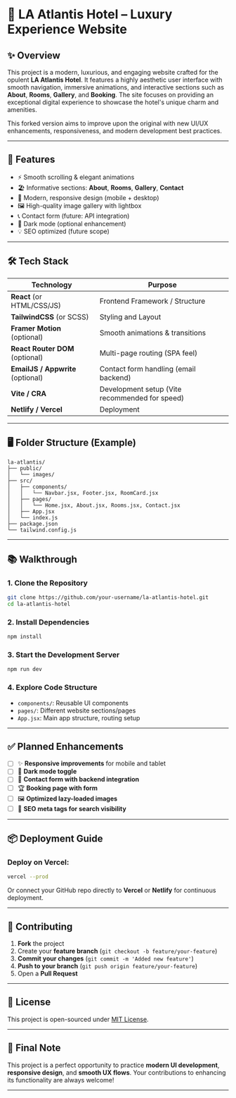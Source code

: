 
# 🏨 LA Atlantis Hotel – Luxury Experience Website

## ✨ Overview

This project is a modern, luxurious, and engaging website crafted for the opulent **LA Atlantis Hotel**. It features a highly aesthetic user interface with smooth navigation, immersive animations, and interactive sections such as **About**, **Rooms**, **Gallery**, and **Booking**. The site focuses on providing an exceptional digital experience to showcase the hotel's unique charm and amenities.

This forked version aims to improve upon the original with new UI/UX enhancements, responsiveness, and modern development best practices.

---

## 🚀 Features

- ⚡ Smooth scrolling & elegant animations
- 🏖️ Informative sections: **About**, **Rooms**, **Gallery**, **Contact**
- 🎨 Modern, responsive design (mobile + desktop)
- 🖼️ High-quality image gallery with lightbox
- 📞 Contact form (future: API integration)
- 🌙 Dark mode (optional enhancement)
- 💡 SEO optimized (future scope)

---

## 🛠️ Tech Stack

| Technology            | Purpose                                               |
|------------------------|-------------------------------------------------------|
| **React** (or HTML/CSS/JS) | Frontend Framework / Structure                   |
| **TailwindCSS** (or SCSS) | Styling and Layout                                 |
| **Framer Motion** (optional) | Smooth animations & transitions                  |
| **React Router DOM** (optional) | Multi-page routing (SPA feel)                  |
| **EmailJS / Appwrite** (optional) | Contact form handling (email backend)          |
| **Vite / CRA**         | Development setup (Vite recommended for speed)       |
| **Netlify / Vercel**   | Deployment                                            |

---

## 🖥️ Folder Structure (Example)

```
la-atlantis/
├── public/
│   └── images/
├── src/
│   ├── components/
│   │   └── Navbar.jsx, Footer.jsx, RoomCard.jsx
│   ├── pages/
│   │   └── Home.jsx, About.jsx, Rooms.jsx, Contact.jsx
│   ├── App.jsx
│   └── index.js
├── package.json
└── tailwind.config.js
```

---

## 📚 Walkthrough

### 1. Clone the Repository
```bash
git clone https://github.com/your-username/la-atlantis-hotel.git
cd la-atlantis-hotel
```

### 2. Install Dependencies
```bash
npm install
```

### 3. Start the Development Server
```bash
npm run dev
```

### 4. Explore Code Structure
- `components/`: Reusable UI components
- `pages/`: Different website sections/pages
- `App.jsx`: Main app structure, routing setup

---

## ✅ Planned Enhancements

- [ ] ✨ **Responsive improvements** for mobile and tablet
- [ ] 🎨 **Dark mode toggle**
- [ ] 📧 **Contact form with backend integration**
- [ ] 🏆 **Booking page with form**
- [ ] 🖼️ **Optimized lazy-loaded images**
- [ ] 🚀 **SEO meta tags for search visibility**

---

## 📦 Deployment Guide

### Deploy on Vercel:
```bash
vercel --prod
```
Or connect your GitHub repo directly to **Vercel** or **Netlify** for continuous deployment.

---

## 🤝 Contributing

1. **Fork** the project
2. Create your **feature branch** (`git checkout -b feature/your-feature`)
3. **Commit your changes** (`git commit -m 'Added new feature'`)
4. **Push to your branch** (`git push origin feature/your-feature`)
5. Open a **Pull Request**

---

## 📄 License

This project is open-sourced under [MIT License](LICENSE).

---

## 📌 Final Note

This project is a perfect opportunity to practice **modern UI development**, **responsive design**, and **smooth UX flows**. Your contributions to enhancing its functionality are always welcome!

---
